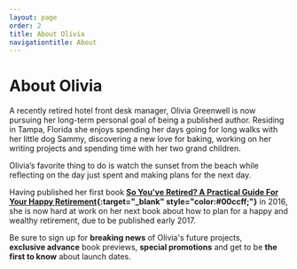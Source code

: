 ```yaml
---
layout: page
order: 2
title: About Olivia
navigationtitle: About
---
```

# About Olivia

A recently retired hotel front desk manager, Olivia Greenwell is now pursuing her long-term personal goal of being a published author. Residing in Tampa, Florida she enjoys spending her days going for long walks with her little dog Sammy, discovering a new love for baking, working on her writing projects and spending time with her two grand children.

Olivia’s favorite thing to do is watch the sunset from the beach while reflecting on the day just spent and making plans for the next day.

Having published her first book **[So You've Retired? A Practical Guide For Your Happy Retirement](https://www.amazon.com/So-Youve-Retired-Practical-Retirement/dp/153540809X){:target="_blank" style="color:#00ccff;"}** in 2016, she is now hard at work on her next book about how to plan for a happy and wealthy retirement, due to be published early 2017.

Be sure to sign up for **breaking news** of Olivia's future projects, **exclusive advance** book previews, **special promotions** and get to be **the first to know** about launch dates.
